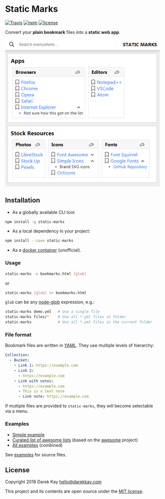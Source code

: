 # Static Marks

[![Travis](https://img.shields.io/travis/darekkay/static-marks.svg?style=flat-square)](https://travis-ci.org/darekkay/static-marks) [![npm](https://img.shields.io/npm/v/static-marks.svg?style=flat-square)](https://www.npmjs.com/package/static-marks) [![license](https://img.shields.io/github/license/darekkay/static-marks.svg?style=flat-square)](https://github.com/darekkay/static-marks/blob/master/LICENSE)

Convert your **plain bookmark** files into a **static web app**.

![Screenshot](docs/screenshot.png)

## Installation

- As a globally available CLI tool:

```bash
npm install -g static-marks
```

- As a local dependency in your project:

```bash
npm install --save static-marks
```

- As a [docker container](https://github.com/gaerfield/static-marks-docker) (unofficial).

### Usage

```bash
static-marks -o bookmarks.html [glob]
```

or

```bash
static-marks [glob] >> bookmarks.html
```

`glob` can be any [node-glob](https://github.com/isaacs/node-glob) expression, e.g.:

```bash
static-marks demo.yml   # Use a single file
static-marks files/*    # Use all *.yml files in folder
static-marks            # Use all *.yml files in the current folder
```

### File format

Bookmark files are written in [YAML](http://yaml.org/). They use multiple levels of hierarchy:

```yaml
Collection:
  - Bucket:
    - Link 1: https://example.com
    - Link 2:
      - https://example.com
    - Link with notes:
      - https://example.com
      - This is a text note
      - Link note: https://example.com
```

If multiple files are provided to `static-marks`, they will become selectable via a menu.

### Examples

- [Simple example](https://darekkay.com/static-marks/demo/demo-example.html)
- [Curated list of awesome lists](https://darekkay.com/static-marks/demo/demo-awesome.html) (based on the [awesome](https://github.com/sindresorhus/awesome) project)
- [All examples](https://darekkay.com/static-marks/demo/demo-all.html) (combined)

See [examples](docs/examples) for source files.

## License

Copyright 2018 Darek Kay <hello@darekkay.com>  

This project and its contents are open source under the [MIT license](LICENSE).
